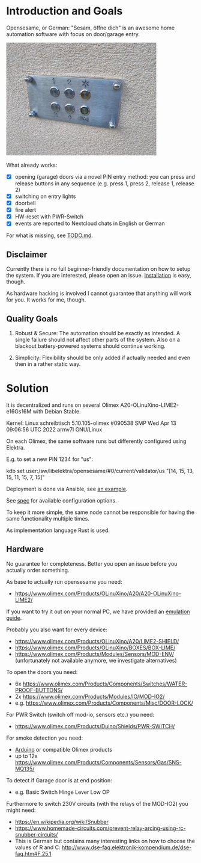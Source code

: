# Introduction and Goals

Opensesame, or German: "Sesam, öffne dich" is an awesome home automation software with focus on door/garage entry.

![PIN entry via buttons](/files/pin.jpg)

What already works:

- [x] opening (garage) doors via a novel PIN entry method: you can press and release buttons in any sequence (e.g. press 1, press 2, release 1, release 2)
- [X] switching on entry lights
- [X] doorbell
- [X] fire alert
- [X] HW-reset with PWR-Switch
- [X] events are reported to Nextcloud chats in English or German

For what is missing, see [TODO.md](TODO.md).

## Disclaimer

Currently there is no full beginner-friendly documentation on how to setup the system.
If you are interested, please open an issue.
[Installation](/doc/Install.md) is easy, though.

As hardware hacking is involved I cannot guarantee that anything will work for you.
It works for me, though.

## Quality Goals

1. Robust & Secure:
   The automation should be exactly as intended.
   A single failure should not affect other parts of the system.
   Also on a blackout battery-powered systems should continue working.

2. Simplicity:
   Flexibility should be only added if actually needed and even then in a rather static way.

# Solution

It is decentralized and runs on several Olimex A20-OLinuXino-LIME2-e16Gs16M with Debian Stable.

Kernel: Linux schreibtisch 5.10.105-olimex #090538 SMP Wed Apr 13 09:06:56 UTC 2022 armv7l GNU/Linux

On each Olimex, the same software runs but differently configured using Elektra.

E.g. to set a new PIN 1234 for "us":

kdb set user:/sw/libelektra/opensesame/#0/current/validator/us "[14, 15, 13, 15, 11, 15, 7, 15]"

Deployment is done via Ansible, see [an example](/ansible/playbook.yaml).

See [spec](files/opensesame.spec) for available configuration options.

To keep it more simple, the same node cannot be responsible for having the same functionality multiple times.

As implementation language Rust is used.


## Hardware

No guarantee for completeness.
Better you open an issue before you actually order something.

As base to actually run opensesame you need:

- https://www.olimex.com/Products/OLinuXino/A20/A20-OLinuXino-LIME2/

If you want to try it out on your normal PC, we have provided an [emulation guide](doc/Emulating-Olimex.md).

Probably you also want for every device:

- https://www.olimex.com/Products/OLinuXino/A20/LIME2-SHIELD/
- https://www.olimex.com/Products/OLinuXino/BOXES/BOX-LIME/
- https://www.olimex.com/Products/Modules/Sensors/MOD-ENV/ (unfortunately not available anymore, we investigate alternatives)

To open the doors you need:

- 6x https://www.olimex.com/Products/Components/Switches/WATER-PROOF-BUTTONS/
- 2x https://www.olimex.com/Products/Modules/IO/MOD-IO2/
- e.g. https://www.olimex.com/Products/Components/Misc/DOOR-LOCK/

For PWR Switch (switch off mod-io, sensors etc.) you need:

- https://www.olimex.com/Products/Duino/Shields/PWR-SWITCH/

For smoke detection you need:

- [Arduino](arduino) or compatible Olimex products
- up to 12x https://www.olimex.com/Products/Components/Sensors/Gas/SNS-MQ135/

To detect if Garage door is at end position:

- e.g. Basic Switch Hinge Lever Low OP

Furthermore to switch 230V circuits (with the relays of the MOD-IO2) you might need:

- https://en.wikipedia.org/wiki/Snubber
- https://www.homemade-circuits.com/prevent-relay-arcing-using-rc-snubber-circuits/
- This is German but contains many interesting links on how to choose the values of R and C:
  http://www.dse-faq.elektronik-kompendium.de/dse-faq.htm#F.25.1

